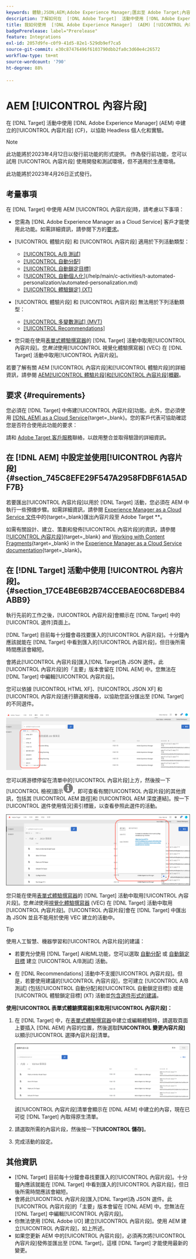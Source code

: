```yaml
---
keywords: 體驗;JSON;AEM;Adobe Experience Manager;匯出至 Adobe Target;內容片段;片段;CF;cf;headless;個人化;實驗
description: 了解如何在  [!DNL Adobe Target]  活動中使用 [!DNL Adobe Experience Manager] [!UICONTROL 內容片段]。
title: 我如何使用  [!DNL Adobe Experience Manager]  (AEM) [!UICONTROL 內容片段]？
badgePrerelease: label="Prerelease"
feature: Integrations
exl-id: 2057d9fe-c0f9-41d5-82e1-529db9ef7ca5
source-git-commit: e30c87476496f6103790dbb2fa0c3d60e4c26572
workflow-type: tm+mt
source-wordcount: '790'
ht-degree: 88%

---
```


# AEM [!UICONTROL 內容片段]

在 [!DNL Target] 活動中使用 [!DNL Adobe Experience Manager] (AEM) 中建立的[!UICONTROL 內容片段] (CF)，以協助 Headless 個人化和實驗。

>[!NOTE]
>
>此功能將於2023年4月12日以發行前功能的形式提供。 作為發行前功能，您可以試用 [!UICONTROL 內容片段] 使用開發和測試環境，但不適用於生產環境。
>
>此功能將於2023年4月26日正式發行。

## 考量事項

在 [!DNL Target] 中使用 AEM [!UICONTROL 內容片段]時，請考慮以下事項：

* 您需為 [!DNL Adobe Experience Manager as a Cloud Service] 客戶才能使用此功能。如需詳細資訊，請參閱下方的[要求](#section_AE6F0971E1574B3AA324003599B96E5A)。
* [!UICONTROL 體驗片段] 和 [!UICONTROL 內容片段] 適用於下列活動類型：

   * [[!UICONTROL A/B 測試]](/help/main/c-activities/t-test-ab/test-ab.md)
   * [[!UICONTROL 自動分配]](/help/main/c-activities/automated-traffic-allocation/automated-traffic-allocation.md)
   * [[!UICONTROL 自動鎖定目標]](/help/main/c-activities/auto-target/auto-target-to-optimize.md)
   * [[!UICONTROL 自動個人化](AP)](/help/main/c-activities/t-automated-personalization/automated-personalization.md)
   * [[!UICONTROL 體驗鎖定] (XT)](/help/main/c-activities/t-experience-target/experience-target.md)

* [!UICONTROL 體驗片段] 和 [!UICONTROL 內容片段] 無法用於下列活動類型：

   * [[!UICONTROL 多變數測試] (MVT)](/help/main/c-activities/c-multivariate-testing/multivariate-testing.md)
   * [[!UICONTROL Recommendations]](/help/main/c-recommendations/recommendations.md)

* 您只能在使用[表單式體驗撰寫器](/help/main/c-experiences/form-experience-composer.md)的 [!DNL Target] 活動中取用[!UICONTROL 內容片段]。您&#x200B;*無法*&#x200B;使用[!UICONTROL 視覺化體驗撰寫器] (VEC) 在 [!DNL Target] 活動中取用[!UICONTROL 內容片段]。

若要了解有關 AEM [!UICONTROL 內容片段]和[!UICONTROL 體驗片段]的詳細資訊，請參閱 [AEM[!UICONTROL 體驗片段]和[!UICONTROL 內容片段]概觀](/help/main/c-integrating-target-with-mac/aem/aem-experience-and-content-fragments.md)。

## 要求 {#requirements}

您必須在 [!DNL Target] 中佈建[!UICONTROL 內容片段]功能。此外，您必須使用 [[!DNL AEM] as a Cloud Service](https://experienceleague.corp.adobe.com/docs/experience-manager-cloud-service.html){target=_blank}。您的客戶代表可協助確認您是否符合使用此功能的要求：

請和 [Adobe Target 客戶服務](/help/main/cmp-resources-and-contact-information.md#reference_ACA3391A00EF467B87930A450050077C)聯絡，以啟用整合並取得驗證的詳細資訊。

## 在 [!DNL AEM] 中設定並使用[!UICONTROL 內容片段] {#section_745C8EFE29F547A2958FDBF61A5ADF7B}

若要匯出[!UICONTROL 內容片段]以用於 [!DNL Target] 活動，您必須在 AEM 中執行一些預備步驟。如需詳細資訊，請參閱 [Experience Manager as a Cloud Service 文件](https://experienceleague.adobe.com/docs/experience-manager-cloud-service/content/sites/integrations/content-fragments-target.html)中的{target=_blank}匯出內容片段至 Adobe Target **。

如需有關設計、建立、策劃和發佈[!UICONTROL 內容片段]的資訊，請參閱[[!UICONTROL 內容片段]](https://experienceleague.adobe.com/docs/experience-manager-cloud-service/content/sites/authoring/fundamentals/content-fragments.html?lang=zh-Hant){target=_blank} and [Working with Content Fragments](https://experienceleague.adobe.com/docs/experience-manager-cloud-service/content/sites/administering/content-fragments/content-fragments.html){target=_blank} in the [Experience Manager as a Cloud Service documentation](https://experienceleague.adobe.com/docs/experience-manager-cloud-service/content/home.html){target=_blank}。

## 在 [!DNL Target] 活動中使用 [!UICONTROL 內容片段]。 {#section_17CE4BE6B2B74CCEBAE0C68DEB84ABB9}

執行先前的工作之後，[!UICONTROL 內容片段]會顯示在 [!DNL Target] 中的[!UICONTROL 選件]頁面上。

[!DNL Target] 目前每十分鐘會尋找要匯入的[!UICONTROL 內容片段]。十分鐘內應該就能在 [!DNL Target] 中看到匯入的[!UICONTROL 內容片段]，但日後所需時間應該會縮短。

會將此[!UICONTROL 內容片段]匯入[!DNL Target]為 JSON 選件。此[!UICONTROL 內容片段]的「主要」版本會留在 [!DNL AEM] 中。您無法在 [!DNL Target] 中編輯[!UICONTROL 內容片段]。

您可以依據 [!UICONTROL HTML XF]、[!UICONTROL JSON XF] 和[!UICONTROL 內容片段]進行篩選和搜尋，以協助您區分匯出至 [!DNL Target] 的不同選件。

![依據內容片段類型進行篩選：Target UI 中的 HTML 或 JSON](/help/main/c-integrating-target-with-mac/aem/assets/fragment-types.png)

您可以將游標停留在清單中的[!UICONTROL 內容片段]上方，然後按一下[!UICONTROL 檢視]圖示![資訊圖示](/help/main/c-integrating-target-with-mac/aem/assets/icon-info.png)，即可查看有關[!UICONTROL 內容片段]的其他資訊，包括其 [!UICONTROL AEM 路徑]和 [!UICONTROL AEM 深度連結]。按一下[!UICONTROL 選件使用情況]索引標籤，以查看參照此選件的活動。

![內容片段資訊快顯視窗](/help/main/c-integrating-target-with-mac/aem/assets/cf-info-popup.png)

您只能在使用[表單式體驗撰寫器](/help/main/c-experiences/form-experience-composer.md)的 [!DNL Target] 活動中取用[!UICONTROL 內容片段]。您&#x200B;*無法*&#x200B;使用[視覺化體驗撰寫器](/help/main/c-experiences/c-visual-experience-composer/visual-experience-composer.md) (VEC) 在 [!DNL Target] 活動中取用[!UICONTROL 內容片段]。[!UICONTROL 內容片段]會在 [!DNL Target] 中匯出為 JSON 並且不能用於使用 VEC 建立的活動中。

>[!TIP]
>
>使用人工智慧、機器學習和[!UICONTROL 內容片段]的建議：
>
>* 若要充分使用 [!DNL Target] AI和ML功能，您可以選取 [自動分配](/help/main/c-activities/automated-traffic-allocation/automated-traffic-allocation.md#concept_A1407678796B4C569E94CBA8A9F7F5D4) 或 [自動鎖定目標](/help/main/c-activities/auto-target/auto-target-to-optimize.md) 建立 [!UICONTROL A/B測試] 活動。
>
>* 在 [!DNL Recommendations] 活動中不支援[!UICONTROL 內容片段]。但是，若要使用建議的[!UICONTROL 內容片段]，您可建立 [!UICONTROL A/B 測試] (包括[!UICONTROL 自動分配]和[!UICONTROL 自動鎖定目標]) 或是[!UICONTROL 體驗鎖定目標] (XT) 活動並[包含選件形式的建議](/help/main/c-recommendations/recommendations-as-an-offer.md)。


**使用[!UICONTROL 表單式體驗撰寫器]來取用[!UICONTROL 內容片段]：**

1. 在 [!DNL Target] 中，在[表單式體驗撰寫器](/help/main/c-experiences/form-experience-composer.md#task_FAC842A6535045B68B4C1AD3E657E56E)中建立或編輯體驗時，請選取頁面上要插入 [!DNL AEM] 內容的位置，然後選取&#x200B;**[!UICONTROL 變更內容片段]**&#x200B;以顯示[!UICONTROL 選擇內容片段]清單。

   ![content_fragment_list image](/help/main/c-integrating-target-with-mac/aem/assets/choose-content-fragment.png)

   該[!UICONTROL 內容片段]清單會顯示在 [!DNL AEM] 中建立的內容，現在已可從 [!DNL Target] 內取得原生清單。

1. 請選取所需的內容片段，然後按一下&#x200B;**[!UICONTROL 儲存]**。
1. 完成活動的設定。

## 其他資訊

* [!DNL Target] 目前每十分鐘會尋找要匯入的[!UICONTROL 內容片段]。十分鐘內應該就能在 [!DNL Target] 中看到匯入的[!UICONTROL 內容片段]，但日後所需時間應該會縮短。
* 會將此[!UICONTROL 內容片段]匯入[!DNL Target]為 JSON 選件。此[!UICONTROL 內容片段]的「主要」版本會留在 [!DNL AEM] 中。您無法在 [!DNL Target] 中編輯[!UICONTROL 內容片段]。
* 你無法使用 [!DNL Adobe I/O] 建立[!UICONTROL 內容片段]。使用 AEM 建立[!UICONTROL 內容片段]，如上所述。
* 如果您更新 AEM 中的[!UICONTROL 內容片段]，必須再次將[!UICONTROL 內容片段]發佈並匯出至 [!DNL Target]，這樣 [!DNL Target] 才能使用最新的變更。

